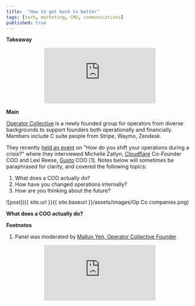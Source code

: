 ```yaml
---
title:  "How to get back to better"  
tags: [tech, marketing, CMO, communications]
published: true
---
```


**Takeaway**



<style>
      .iframe-container {
        overflow: hidden;        
        padding-top: 50%; <!-- Calculated from the aspect ration of the content (in case of 16:9 it is 9/16= 0.5625) -->
        position: relative;
      }
      .iframe-container iframe { 
         border: 0;
         height: 100%; <!-- Finally, width and height are set to 100% so the iframe takes up 100% of the containers space. -->
         left: 0;
         position: absolute;
         top: 0;
         width: 100%;
         display: block;
         margin: 0 auto; <!-- center image -->
      }
      <!-- 4x3 Aspect Ratio -->
      .iframe-container-4x3 {
        padding-top: 75%;
      }
</style> 

<div class="iframe-container-4x3">
  <p align="center"><iframe src="https://avoidboringpeople.substack.com/embed" frameborder="0" scrolling="no"> </iframe></p>
</div>

**Main**

[Operator Collective](https://operatorcollective.com/about/ "Op Co") is a newly founded group for operators from diverse backgrounds to support founders both operationally and financially. Members include C suite people from Stripe, Waymo, Zendesk. 

They recently [held an event](https://operatorcollective.com/events/ "event") on "How do you shift your operations during a crisis?" where they interviewed Michelle Zatlyn, [Cloudflare](https://en.wikipedia.org/wiki/Cloudflare "Cloud") Co-Founder COO and Lexi Reese, [Gusto](https://en.wikipedia.org/wiki/Gusto_(company) "Gusto") COO \[1\]. Notes below will sometimes be paraphrased for clarity, and covered the following topics:

1. What does a COO actually do?
2. How have you changed operations internally?
3. How are you thinking about the future?

![post]({{ site.url }}{{ site.baseurl }}/assets/images/Op Co companies.png)

**What does a COO actually do?**


**Footnotes**

1. Panel was moderated by [Mallun Yen, Operator Collective Founder](https://twitter.com/mallun?lang=en "Mallun")


<div class="iframe-container-4x3">
  <p align="center"><iframe src="https://avoidboringpeople.substack.com/embed" frameborder="0" scrolling="no"> </iframe></p>
</div>
